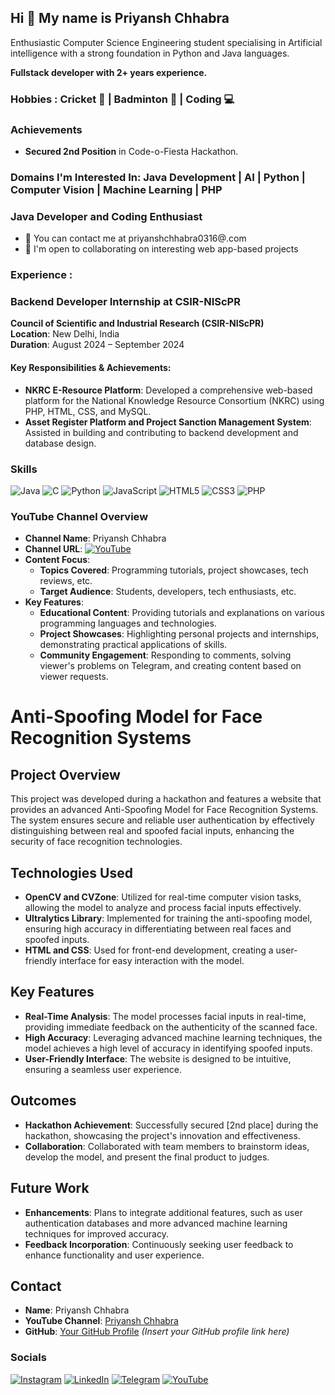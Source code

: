## Hi 👋 My name is Priyansh Chhabra

Enthusiastic Computer Science Engineering student specialising in Artificial intelligence with a strong foundation in
Python and Java languages.

**Fullstack developer with 2+ years experience.**

### Hobbies : Cricket 🏏 | Badminton 🏸 | Coding 💻
### Achievements
- **Secured 2nd Position** in Code-o-Fiesta Hackathon.


### Domains I'm Interested In: Java Development | AI | Python | Computer Vision | Machine Learning | PHP 

### Java Developer and Coding Enthusiast
- 📧 You can contact me at priyanshchhabra0316@.com
- 🤝 I'm open to collaborating on interesting web app-based projects

### Experience : 

### Backend Developer Internship at CSIR-NIScPR
**Council of Scientific and Industrial Research (CSIR-NIScPR)**  
**Location**: New Delhi, India  
**Duration**: August 2024 – September 2024  

#### Key Responsibilities & Achievements:
- **NKRC E-Resource Platform**: Developed a comprehensive web-based platform for the National Knowledge Resource Consortium (NKRC) using PHP, HTML, CSS, and MySQL.
- **Asset Register Platform and Project Sanction Management System**: Assisted in building and contributing to backend development and database design.

### Skills
![Java](https://img.shields.io/badge/-Java-007396?style=flat&logo=java&logoColor=white)
![C](https://img.shields.io/badge/-C-00599C?style=flat&logo=c&logoColor=white)
![Python](https://img.shields.io/badge/-Python-3776AB?style=flat&logo=python&logoColor=white)
![JavaScript](https://img.shields.io/badge/-JavaScript-F7DF1E?style=flat&logo=javascript&logoColor=black)
![HTML5](https://img.shields.io/badge/-HTML5-E34F26?style=flat&logo=html5&logoColor=white)
![CSS3](https://img.shields.io/badge/-CSS3-1572B6?style=flat&logo=css3&logoColor=white)
![PHP](https://img.shields.io/badge/-PHP-777BB4?style=flat&logo=php&logoColor=white)

### YouTube Channel Overview     
- **Channel Name**: Priyansh Chhabra  
- **Channel URL**: [![YouTube](https://img.shields.io/badge/-YouTube-FF0000?style=flat&logo=youtube&logoColor=white)](https://www.youtube.com/@priyanshchhabra)  
- **Content Focus**:  
  - **Topics Covered**: Programming tutorials, project showcases, tech reviews, etc.  
  - **Target Audience**: Students, developers, tech enthusiasts, etc.  
- **Key Features**:  
  - **Educational Content**: Providing tutorials and explanations on various programming languages and technologies.  
  - **Project Showcases**: Highlighting personal projects and internships, demonstrating practical applications of skills.  
  - **Community Engagement**: Responding to comments, solving viewer's problems on Telegram, and creating content based on viewer requests.  

# Anti-Spoofing Model for Face Recognition Systems

## Project Overview
This project was developed during a hackathon and features a website that provides an advanced Anti-Spoofing Model for Face Recognition Systems. The system ensures secure and reliable user authentication by effectively distinguishing between real and spoofed facial inputs, enhancing the security of face recognition technologies.

## Technologies Used
- **OpenCV and CVZone**: Utilized for real-time computer vision tasks, allowing the model to analyze and process facial inputs effectively.
- **Ultralytics Library**: Implemented for training the anti-spoofing model, ensuring high accuracy in differentiating between real faces and spoofed inputs.
- **HTML and CSS**: Used for front-end development, creating a user-friendly interface for easy interaction with the model.

## Key Features
- **Real-Time Analysis**: The model processes facial inputs in real-time, providing immediate feedback on the authenticity of the scanned face.
- **High Accuracy**: Leveraging advanced machine learning techniques, the model achieves a high level of accuracy in identifying spoofed inputs.
- **User-Friendly Interface**: The website is designed to be intuitive, ensuring a seamless user experience.

## Outcomes
- **Hackathon Achievement**: Successfully secured [2nd place] during the hackathon, showcasing the project's innovation and effectiveness.
- **Collaboration**: Collaborated with team members to brainstorm ideas, develop the model, and present the final product to judges.

## Future Work
- **Enhancements**: Plans to integrate additional features, such as user authentication databases and more advanced machine learning techniques for improved accuracy.
- **Feedback Incorporation**: Continuously seeking user feedback to enhance functionality and user experience.

## Contact
- **Name**: Priyansh Chhabra  
- **YouTube Channel**: [Priyansh Chhabra](https://www.youtube.com/@priyanshchhabra)  
- **GitHub**: [Your GitHub Profile](#) *(Insert your GitHub profile link here)*  


### Socials

[![Instagram](https://img.shields.io/badge/-Instagram-E4405F?style=flat&logo=instagram&logoColor=white)](https://instagram.com/priyanshh.chhabra)
[![LinkedIn](https://img.shields.io/badge/-LinkedIn-0077B5?style=flat&logo=linkedin&logoColor=white)](https://linkedin.com/in/priyansh-chhabra-83225223a/)
[![Telegram](https://img.shields.io/badge/-Telegram-2CA5E0?style=flat&logo=telegram&logoColor=white)](https://t.me/PriyanshChhabra)
[![YouTube](https://img.shields.io/badge/-YouTube-FF0000?style=flat&logo=youtube&logoColor=white)](https://www.youtube.com/@priyanshchhabra)


